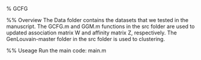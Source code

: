 
% GCFG

%% Overview
 The Data folder contains the datasets that we tested in the manuscript.
 The GCFG.m and GGM.m functions in the src folder are used to updated association matrix W and affinity matrix Z, respectively.
 The GenLouvain-master folder in the src folder is used to clustering.


%% Useage
 Run the main code: main.m

